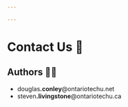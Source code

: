 ```yaml
---

---
```


# Contact Us :email:

## Authors :scientist:

- <span class="email">douglas<b>.conley</b>@ontariotechu.net</span>
- <span class="email">steven<b>.livingstone</b>@ontariotechu.ca</span>
